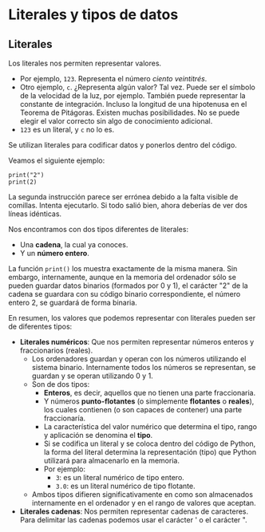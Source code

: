 # Literales y tipos de datos

## Literales

Los literales nos permiten representar valores.

* Por ejemplo, `123`. Representa el número *ciento veintitrés*.
* Otro ejemplo, `c`. ¿Representa algún valor? Tal vez. Puede ser el símbolo de la velocidad de la luz, por ejemplo. También puede representar la constante de integración. Incluso la longitud de una hipotenusa en el Teorema de Pitágoras. Existen muchas posibilidades. No se puede elegir el valor correcto sin algo de conocimiento adicional.
* `123` es un literal, y `c` no lo es.

Se utilizan literales para codificar datos y ponerlos dentro del código. 

Veamos el siguiente ejemplo:

```
print("2")
print(2)
```

La segunda instrucción parece ser errónea debido a la falta visible de comillas. Intenta ejecutarlo. Si todo salió bien, ahora deberías de ver dos líneas idénticas. 

Nos encontramos con dos tipos diferentes de literales:

* Una **cadena**, la cual ya conoces.
* Y un **número entero**.

La función `print()` los muestra exactamente de la misma manera. Sin embargo, internamente, aunque en la memoria del ordenador sólo se pueden guardar datos binarios (formados por 0 y 1), el carácter "2" de la cadena se guardara con su código binario correspondiente, el número entero 2, se guardará de forma binaria.

En resumen, los valores que podemos representar con literales pueden ser de diferentes tipos:

* **Literales numéricos**: Que nos permiten representar números enteros y fraccionarios (reales). 
    * Los ordenadores guardan y operan con los números utilizando el sistema binario. Internamente todos los números se representan, se guardan y se operan utilizando 0 y 1.
    * Son de dos tipos:
        * **Enteros**, es decir, aquellos que no tienen una parte fraccionaria.
        * Y números **punto-flotantes** (o simplemente **flotantes** o **reales**), los cuales contienen (o son capaces de contener) una parte fraccionaría.
        * La característica del valor numérico que determina el tipo, rango y aplicación se denomina el **tipo**.
        * Si se codifica un literal y se coloca dentro del código de Python, la forma del literal determina la representación (tipo) que Python utilizará para almacenarlo en la memoria.
        * Por ejemplo:
            * `3`: es un literal numérico de tipo entero.
            * `3.0`: es un literal numérico de tipo flotante.
    * Ambos tipos difieren significativamente en como son almacenados internamente en el ordenador y en el rango de valores que aceptan.
* **Literales cadenas**: Nos permiten representar cadenas de caracteres. Para delimitar las cadenas podemos usar el carácter ' o el carácter ". 


